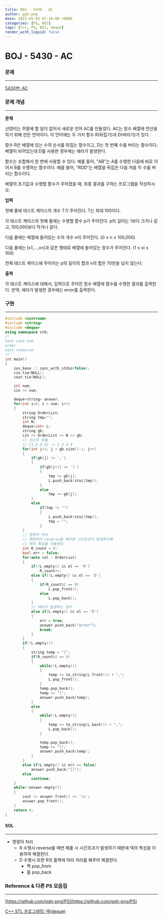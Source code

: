 ```yaml
---
title: BOJ - 5430 - AC
author: ggh-png
date: 2022-05-03 07:10:00 +0800
categories: [PS, BOJ]
tags: [C++, PS, BOJ, deque]
render_with_liquid: false
---
```


# BOJ - 5430 - AC

### 문제

---

[5430번: AC](https://www.acmicpc.net/problem/5430)

### 문제 개념

---

**문제**

선영이는 주말에 할 일이 없어서 새로운 언어 AC를 만들었다. AC는 정수 배열에 연산을 하기 위해 만든 언어이다. 이 언어에는 두 가지 함수 R(뒤집기)과 D(버리기)가 있다.

함수 R은 배열에 있는 수의 순서를 뒤집는 함수이고, D는 첫 번째 수를 버리는 함수이다. 배열이 비어있는데 D를 사용한 경우에는 에러가 발생한다.

함수는 조합해서 한 번에 사용할 수 있다. 예를 들어, "AB"는 A를 수행한 다음에 바로 이어서 B를 수행하는 함수이다. 예를 들어, "RDD"는 배열을 뒤집은 다음 처음 두 수를 버리는 함수이다.

배열의 초기값과 수행할 함수가 주어졌을 때, 최종 결과를 구하는 프로그램을 작성하시오.

**입력**

첫째 줄에 테스트 케이스의 개수 T가 주어진다. T는 최대 100이다.

각 테스트 케이스의 첫째 줄에는 수행할 함수 p가 주어진다. p의 길이는 1보다 크거나 같고, 100,000보다 작거나 같다.

다음 줄에는 배열에 들어있는 수의 개수 n이 주어진다. (0 ≤ n ≤ 100,000)

다음 줄에는 [x1,...,xn]과 같은 형태로 배열에 들어있는 정수가 주어진다. (1 ≤ xi ≤ 100)

전체 테스트 케이스에 주어지는 p의 길이의 합과 n의 합은 70만을 넘지 않는다.

**출력**

각 테스트 케이스에 대해서, 입력으로 주어진 정수 배열에 함수를 수행한 결과를 출력한다. 만약, 에러가 발생한 경우에는 error를 출력한다.

### 구현

---

```cpp
#include <iostream>
#include <string>
#include <deque>
using namespace std; 
/* 
test case num 
order 
test resource
*/
int main()
{
    ios_base :: sync_with_stdio(false); 
    cin.tie(NULL); 
    cout.tie(NULL);

    int num;
    cin >> num;

    deque<string> answer;
    for(int i=0; i < num; i++)
    {
        string OrderList;
        string tmp="";
        int N;
        deque<int> L;
        string gb;
        cin >> OrderList >> N >> gb;
        // 리스트 추출
        // [1,2,3,4] -> 1 2 3 4
        for(int j=1; j < gb.size()-1; j++)
        {
            if(gb[j] != ',')
            {
                if(gb[j+1] == ']')
                {
                    tmp += gb[j];
                    L.push_back(stoi(tmp));
                }
                else  
                    tmp += gb[j];
            }
            else
                if(tmp != "")
                {
                    L.push_back(stoi(tmp));
                    tmp = "";
                }
        }
        // 명령어 처리 
        // 매번마다 reverse를 해주면 시간초과가 발생하기에
        // 덱의 특성을 이용한다. 
        int R_count = 0;
        bool err = false;
        for(auto &el : OrderList)
        {
            if(!L.empty() && el == 'R')
                R_count++;  
            else if(!L.empty() && el == 'D')
            {
                if(R_count%2 == 0)
                    L.pop_front();
                else
                    L.pop_back();
            }
            // 에러가 발생하는 경우 
            else if(L.empty() && el == 'D')
            {
                err = true;
                answer.push_back("error");
                break;
            }
        }
        if(!L.empty())
        {
            string temp = "[";
            if(R_count%2 == 0)
            {
                while(!L.empty())
                {
                    temp += to_string(L.front()) + ","; 
                    L.pop_front();
                }
                temp.pop_back();
                temp += "]";
                answer.push_back(temp);
            }
            else
            {
                while(!L.empty())
                {
                    temp += to_string(L.back()) + ","; 
                    L.pop_back();
                }

                temp.pop_back();
                temp += "]";
                answer.push_back(temp);
            }
        }
        else if(L.empty() && err == false)
            answer.push_back("[]");
        else
            continue;
    }
    while(!answer.empty())
    {
        cout << answer.front() << '\n';
        answer.pop_front();
    }
    return 0;
}
```

#### SOL

---

- 명령어 처리
    - R 수행시 reverse를 매번 해줄 시 시간초과가 발생하기 때문에 덱의 특성을 이용하여 해결한다.
    - D 수행시 또한 R의 홀짝에 따라 처리를 해주어 해결한다.
        - 짝 pop_front
        - 홀 pop_back

### Reference & 다른 PS 모음집

---

[https://github.com/ggh-png/PS](https://github.com/ggh-png/PS)

[C++ STL 프로그래밍: 덱(deque)](https://m.blog.naver.com/PostView.naver?isHttpsRedirect=true&blogId=shinsy11&logNo=220586163805)